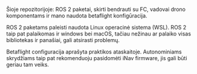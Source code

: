 Šioje repozitorijoje: ROS 2 paketai, skirti bendrauti su FC, vadovai drono komponentams ir mano naudota betaflight konfigūracija.

ROS 2 paketams paleisti naudota Linux operacinė sistema (WSL).
ROS 2 taip pat palaikomas ir windows bei macOS, tačiau nežinau ar palaiko visas bibliotekas ir panašiai, gali atsirasti problemų.

Betaflight configuracija aprašyta praktikos ataskaitoje.
Autonominiams skrydžiams taip pat rekomenduoju pasidomėti iNav firmware, jis gali būti geriau tam veiks.
